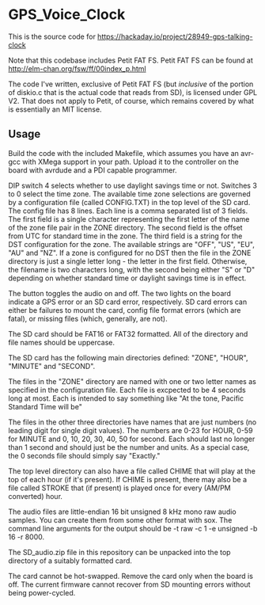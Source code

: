 # GPS_Voice_Clock

This is the source code for https://hackaday.io/project/28949-gps-talking-clock

Note that this codebase includes Petit FAT FS. Petit FAT FS can be found at http://elm-chan.org/fsw/ff/00index_p.html

The code I've written, exclusive of Petit FAT FS (but *inclusive* of the portion of diskio.c that is the actual code
that reads from SD), is licensed under GPL V2. That does not apply to Petit, of course, which remains covered by what
is essentially an MIT license.

## Usage

Build the code with the included Makefile, which assumes you have an avr-gcc with XMega support in your path. Upload
it to the controller on the board with avrdude and a PDI capable programmer.

DIP switch 4 selects whether to use daylight savings time or not. Switches 3 to 0 select the time zone. The available
time zone selections are governed by a configuration file (called CONFIG.TXT) in the top level of the SD card. The config
file has 8 lines. Each line is a comma separated list of 3 fields. The first field is a single character representing the
first letter of the name of the zone file pair in the ZONE directory. The second field is the offset from UTC for standard
time in the zone. The third field is a string for the DST configuration for the zone. The available strings are "OFF", "US",
"EU", "AU" and "NZ". If a zone is configured for no DST then the file in the ZONE directory is just a single letter long - the
letter in the first field. Otherwise, the filename is two characters long, with the second being either "S" or "D" depending
on whether standard time or daylight savings time is in effect.

The button toggles the audio on and off. The two lights on the board indicate a GPS error or an SD card error, respectively. SD
card errors can either be failures to mount the card, config file format errors (which are fatal), or missing files (which,
generally, are not).

The SD card should be FAT16 or FAT32 formatted. All of the directory and file names should be uppercase.

The SD card has the following main directories defined: "ZONE", "HOUR", "MINUTE" and "SECOND".

The files in the "ZONE" directory are named with one or two letter names as specified in the configuration file. Each file is
excpected to be 4 seconds long at most. Each is intended to say something like "At the tone, Pacific Standard Time will be"

The files in the other three directories have names that are just numbers (no leading digit for single digit values). The numbers are
0-23 for HOUR, 0-59 for MINUTE and 0, 10, 20, 30, 40, 50 for second. Each should last no longer than 1 second and should just be the
number and units. As a special case, the 0 seconds file should simply say "Exactly."

The top level directory can also have a file called CHIME that will play at the top of each hour (if it's present). If CHIME is present,
there may also be a file called STROKE that (if present) is played once for every (AM/PM converted) hour.

The audio files are little-endian 16 bit unsigned 8 kHz mono raw audio samples. You can create them from some other format with sox. The
command line arguments for the output should be -t raw -c 1 -e unsigned -b 16 -r 8000.

The SD_audio.zip file in this repository can be unpacked into the top directory of a suitably formatted card.

The card cannot be hot-swapped. Remove the card only when the board is off. The current firmware cannot recover from SD mounting errors
without being power-cycled.
